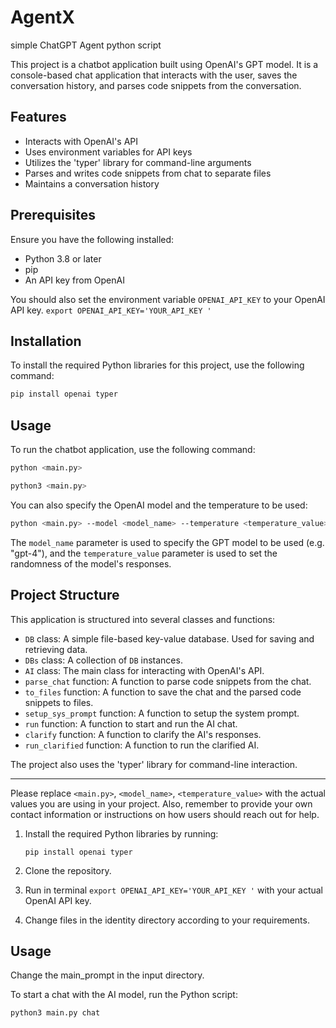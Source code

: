 # AgentX
simple ChatGPT Agent python script


This project is a chatbot application built using OpenAI's GPT model. It is a console-based chat application that interacts with the user, saves the conversation history, and parses code snippets from the conversation.

## Features

- Interacts with OpenAI's API
- Uses environment variables for API keys
- Utilizes the 'typer' library for command-line arguments
- Parses and writes code snippets from chat to separate files
- Maintains a conversation history

## Prerequisites

Ensure you have the following installed:

- Python 3.8 or later
- pip
- An API key from OpenAI

You should also set the environment variable `OPENAI_API_KEY` to your OpenAI API key. 
`export OPENAI_API_KEY='YOUR_API_KEY '`

## Installation

To install the required Python libraries for this project, use the following command:

```bash
pip install openai typer
```

## Usage

To run the chatbot application, use the following command:

```bash
python <main.py>
```
```bash
python3 <main.py>
```

You can also specify the OpenAI model and the temperature to be used:

```bash
python <main.py> --model <model_name> --temperature <temperature_value>
```

The `model_name` parameter is used to specify the GPT model to be used (e.g. "gpt-4"), and the `temperature_value` parameter is used to set the randomness of the model's responses.

## Project Structure

This application is structured into several classes and functions:

- `DB` class: A simple file-based key-value database. Used for saving and retrieving data.
- `DBs` class: A collection of `DB` instances.
- `AI` class: The main class for interacting with OpenAI's API.
- `parse_chat` function: A function to parse code snippets from the chat.
- `to_files` function: A function to save the chat and the parsed code snippets to files.
- `setup_sys_prompt` function: A function to setup the system prompt.
- `run` function: A function to start and run the AI chat.
- `clarify` function: A function to clarify the AI's responses.
- `run_clarified` function: A function to run the clarified AI.

The project also uses the 'typer' library for command-line interaction.



---

Please replace `<main.py>`, `<model_name>`, `<temperature_value>` with the actual values you are using in your project. Also, remember to provide your own contact information or instructions on how users should reach out for help.

1. Install the required Python libraries by running:

    ```shell
    pip install openai typer
    ```

2. Clone the repository.

3. Run in terminal `export OPENAI_API_KEY='YOUR_API_KEY '` with your actual OpenAI API key.

4. Change files in the identity directory according to your requirements.

## Usage

Change the main_prompt in the input directory.

To start a chat with the AI model, run the Python script:

```shell
python3 main.py chat
```


